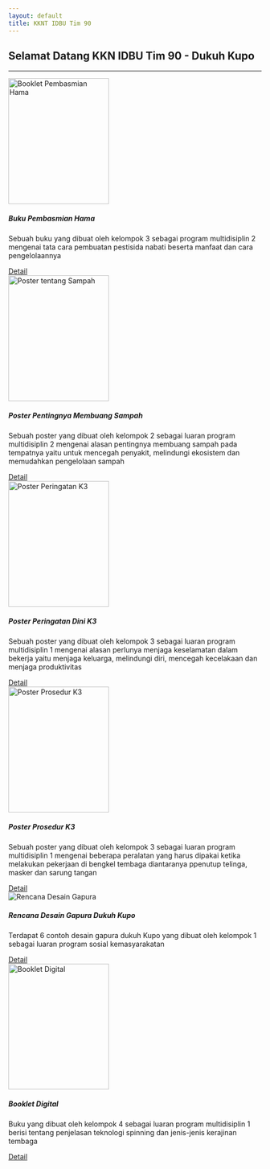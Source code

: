 ```yaml
---
layout: default
title: KKNT IDBU Tim 90
---
```


<h2>Selamat Datang KKN IDBU Tim 90 - Dukuh Kupo</h2>
<hr>

<div class="row">
  <div class="col-sm-6">
    <div class="card">
      <img src="{{ site.baseurl }}/img/BookletPembasmianHama.png" class="card-img-top" alt="Booklet Pembasmian Hama" style="width: 200px; height:250px">
      <div class="card-body">
        <h5 class="card-title">Buku Pembasmian Hama</h5>
        <p class="card-text">Sebuah buku yang dibuat oleh kelompok 3 sebagai program multidisiplin 2 mengenai tata cara pembuatan pestisida nabati beserta manfaat dan cara pengelolaannya</p>
        <a href="booklet pembasmian hama.pdf" class="btn btn-primary">Detail</a>
      </div>
    </div>
  </div>
  <div class="col-sm-6">
    <div class="card">
      <img src="{{ site.baseurl }}/img/LuaranMulti2Poster.jpg" class="card-img-top" alt="Poster tentang Sampah" style="width: 200px; height:250px">
      <div class="card-body">
        <h5 class="card-title">Poster Pentingnya Membuang Sampah</h5>
        <p class="card-text">Sebuah poster yang dibuat oleh kelompok 2 sebagai luaran program multidisiplin 2 mengenai alasan pentingnya membuang sampah pada tempatnya yaitu untuk mencegah penyakit, melindungi ekosistem dan memudahkan pengelolaan sampah </p>
        <a href="Luaran Multi 2 Poster.jpg" class="btn btn-primary">Detail</a>
      </div>
    </div>
  </div>
</div>

  <!-- Baris 2 -->
<div class="row">
  <div class="col-sm-6">
    <div class="card">
      <img src="{{ site.baseurl }}/img/PosterPeringatanDiniK3.png" class="card-img-top" alt="Poster Peringatan K3" style="width: 200px; height:250px">
      <div class="card-body">
        <h5 class="card-title">Poster Peringatan Dini K3</h5>
        <p class="card-text">Sebuah poster yang dibuat oleh kelompok 3 sebagai luaran program multidisiplin 1 mengenai alasan perlunya menjaga keselamatan dalam bekerja yaitu menjaga keluarga, melindungi diri, mencegah kecelakaan dan menjaga produktivitas</p>
        <a href="Poster Peringatan dini K3.pdf" class="btn btn-primary">Detail</a>
      </div>
    </div>
  </div>
  <div class="col-sm-6">
    <div class="card">
      <img src="{{ site.baseurl }}/img/PosterProsedurK3.png" class="card-img-top" alt="Poster Prosedur K3" style="width: 200px; height:250px">
      <div class="card-body">
        <h5 class="card-title">Poster Prosedur K3</h5>
        <p class="card-text">Sebuah poster yang dibuat oleh kelompok 3 sebagai luaran program multidisiplin 1 mengenai beberapa peralatan yang harus dipakai ketika melakukan pekerjaan di bengkel tembaga diantaranya ppenutup telinga, masker dan sarung tangan</p>
        <a href="Poster Prosedur K3.pdf" class="btn btn-primary">Detail</a>
      </div>
    </div>
  </div>
</div>

  <!-- Baris 3 -->
<div class="row">
  <div class="col-sm-6">
    <div class="card">
      <img src="{{ site.baseurl }}/img/RencanaDesainGapura.png" class="card-img-top" alt="Rencana Desain Gapura">
      <div class="card-body">
        <h5 class="card-title">Rencana Desain Gapura Dukuh Kupo</h5>
        <p class="card-text">Terdapat 6 contoh desain gapura dukuh Kupo yang dibuat oleh kelompok 1 sebagai luaran program sosial kemasyarakatan</p>
        <a href="Rencana Desain Gapura Dukuh Kupo.pdf" class="btn btn-primary">Detail</a>
      </div>
    </div>
  </div>
  <div class="col-sm-6">
    <div class="card">
      <img src="{{ site.baseurl }}/img/BookletDigital.png" class="card-img-top" alt="Booklet Digital" style="width: 200px; height:250px">
      <div class="card-body">
        <h5 class="card-title">Booklet Digital</h5>
        <p class="card-text">Buku yang dibuat oleh kelompok 4 sebagai luaran program multidisiplin 1 berisi tentang penjelasan teknologi spinning dan jenis-jenis kerajinan tembaga</p>
        <a href="Luaran Multidisiplin 1_Booklet Digital.pdf.pdf" class="btn btn-primary">Detail</a>
      </div>
    </div>
  </div>
</div>









